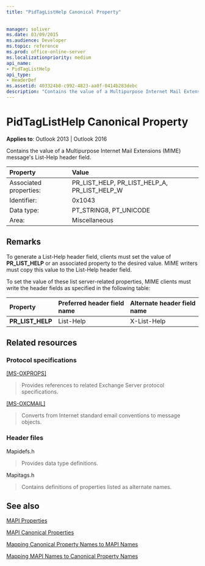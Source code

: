 ```yaml
---
title: "PidTagListHelp Canonical Property"
 
 
manager: soliver
ms.date: 03/09/2015
ms.audience: Developer
ms.topic: reference
ms.prod: office-online-server
ms.localizationpriority: medium
api_name:
- PidTagListHelp
api_type:
- HeaderDef
ms.assetid: 403324b8-c992-4823-aa0f-0414b283debc
description: "Contains the value of a Multipurpose Internet Mail Extensions (MIME) message's List-Help header field."
---
```


# PidTagListHelp Canonical Property

  
  
**Applies to**: Outlook 2013 | Outlook 2016 
  
Contains the value of a Multipurpose Internet Mail Extensions (MIME) message's List-Help header field.
  
|Property |Value |
|:-----|:-----|
|Associated properties:  <br/> |PR_LIST_HELP, PR_LIST_HELP_A, PR_LIST_HELP_W  <br/> |
|Identifier:  <br/> |0x1043  <br/> |
|Data type:  <br/> |PT_STRING8, PT_UNICODE  <br/> |
|Area:  <br/> |Miscellaneous  <br/> |
   
## Remarks

To generate a List-Help header field, clients must set the value of **PR_LIST_HELP** or an associated property to the desired value. MIME writers must copy this value to the List-Help header field. 
  
To set the value of these list server-related properties, MIME clients must write the header fields as specified in the following table:
  
|**Property**|**Preferred header field name**|**Alternate header field name**|
|:-----|:-----|:-----|
|**PR_LIST_HELP** <br/> |List-Help  <br/> |X-List-Help  <br/> |
   
## Related resources

### Protocol specifications

[[MS-OXPROPS]](https://msdn.microsoft.com/library/f6ab1613-aefe-447d-a49c-18217230b148%28Office.15%29.aspx)
  
> Provides references to related Exchange Server protocol specifications.
    
[[MS-OXCMAIL]](https://msdn.microsoft.com/library/b60d48db-183f-4bf5-a908-f584e62cb2d4%28Office.15%29.aspx)
  
> Converts from Internet standard email conventions to message objects.
    
### Header files

Mapidefs.h
  
> Provides data type definitions.
    
Mapitags.h
  
> Contains definitions of properties listed as alternate names.
    
## See also



[MAPI Properties](mapi-properties.md)
  
[MAPI Canonical Properties](mapi-canonical-properties.md)
  
[Mapping Canonical Property Names to MAPI Names](mapping-canonical-property-names-to-mapi-names.md)
  
[Mapping MAPI Names to Canonical Property Names](mapping-mapi-names-to-canonical-property-names.md)

